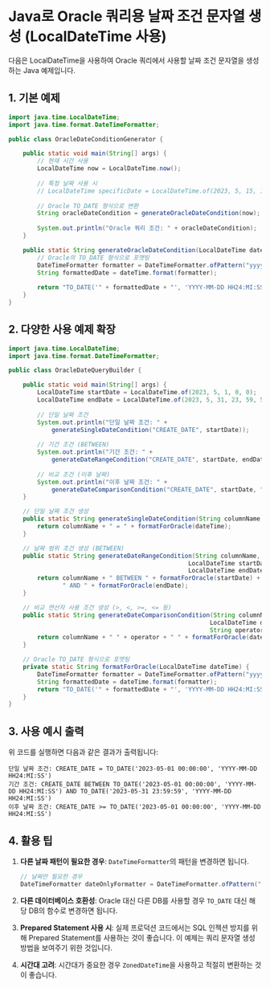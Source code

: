 # Java로 Oracle 쿼리용 날짜 조건 문자열 생성 (LocalDateTime 사용)

다음은 LocalDateTime을 사용하여 Oracle 쿼리에서 사용할 날짜 조건 문자열을 생성하는 Java 예제입니다.

## 1. 기본 예제

```java
import java.time.LocalDateTime;
import java.time.format.DateTimeFormatter;

public class OracleDateConditionGenerator {

    public static void main(String[] args) {
        // 현재 시간 사용
        LocalDateTime now = LocalDateTime.now();
        
        // 특정 날짜 사용 시
        // LocalDateTime specificDate = LocalDateTime.of(2023, 5, 15, 14, 30);
        
        // Oracle TO_DATE 형식으로 변환
        String oracleDateCondition = generateOracleDateCondition(now);
        
        System.out.println("Oracle 쿼리 조건: " + oracleDateCondition);
    }

    public static String generateOracleDateCondition(LocalDateTime dateTime) {
        // Oracle의 TO_DATE 형식으로 포맷팅
        DateTimeFormatter formatter = DateTimeFormatter.ofPattern("yyyy-MM-dd HH:mm:ss");
        String formattedDate = dateTime.format(formatter);
        
        return "TO_DATE('" + formattedDate + "', 'YYYY-MM-DD HH24:MI:SS')";
    }
}
```

## 2. 다양한 사용 예제 확장

```java
import java.time.LocalDateTime;
import java.time.format.DateTimeFormatter;

public class OracleDateQueryBuilder {

    public static void main(String[] args) {
        LocalDateTime startDate = LocalDateTime.of(2023, 5, 1, 0, 0);
        LocalDateTime endDate = LocalDateTime.of(2023, 5, 31, 23, 59, 59);
        
        // 단일 날짜 조건
        System.out.println("단일 날짜 조건: " + 
            generateSingleDateCondition("CREATE_DATE", startDate));
        
        // 기간 조건 (BETWEEN)
        System.out.println("기간 조건: " + 
            generateDateRangeCondition("CREATE_DATE", startDate, endDate));
        
        // 비교 조건 (이후 날짜)
        System.out.println("이후 날짜 조건: " + 
            generateDateComparisonCondition("CREATE_DATE", startDate, ">="));
    }

    // 단일 날짜 조건 생성
    public static String generateSingleDateCondition(String columnName, LocalDateTime dateTime) {
        return columnName + " = " + formatForOracle(dateTime);
    }

    // 날짜 범위 조건 생성 (BETWEEN)
    public static String generateDateRangeCondition(String columnName, 
                                                  LocalDateTime startDate, 
                                                  LocalDateTime endDate) {
        return columnName + " BETWEEN " + formatForOracle(startDate) + 
               " AND " + formatForOracle(endDate);
    }

    // 비교 연산자 사용 조건 생성 (>, <, >=, <= 등)
    public static String generateDateComparisonCondition(String columnName, 
                                                        LocalDateTime dateTime, 
                                                        String operator) {
        return columnName + " " + operator + " " + formatForOracle(dateTime);
    }

    // Oracle TO_DATE 형식으로 포맷팅
    private static String formatForOracle(LocalDateTime dateTime) {
        DateTimeFormatter formatter = DateTimeFormatter.ofPattern("yyyy-MM-dd HH:mm:ss");
        String formattedDate = dateTime.format(formatter);
        return "TO_DATE('" + formattedDate + "', 'YYYY-MM-DD HH24:MI:SS')";
    }
}
```

## 3. 사용 예시 출력

위 코드를 실행하면 다음과 같은 결과가 출력됩니다:

```
단일 날짜 조건: CREATE_DATE = TO_DATE('2023-05-01 00:00:00', 'YYYY-MM-DD HH24:MI:SS')
기간 조건: CREATE_DATE BETWEEN TO_DATE('2023-05-01 00:00:00', 'YYYY-MM-DD HH24:MI:SS') AND TO_DATE('2023-05-31 23:59:59', 'YYYY-MM-DD HH24:MI:SS')
이후 날짜 조건: CREATE_DATE >= TO_DATE('2023-05-01 00:00:00', 'YYYY-MM-DD HH24:MI:SS')
```

## 4. 활용 팁

1. **다른 날짜 패턴이 필요한 경우**: `DateTimeFormatter`의 패턴을 변경하면 됩니다.
   ```java
   // 날짜만 필요한 경우
   DateTimeFormatter dateOnlyFormatter = DateTimeFormatter.ofPattern("yyyy-MM-dd");
   ```

2. **다른 데이터베이스 호환성**: Oracle 대신 다른 DB를 사용할 경우 `TO_DATE` 대신 해당 DB의 함수로 변경하면 됩니다.

3. **Prepared Statement 사용 시**: 실제 프로덕션 코드에서는 SQL 인젝션 방지를 위해 Prepared Statement를 사용하는 것이 좋습니다. 이 예제는 쿼리 문자열 생성 방법을 보여주기 위한 것입니다.

4. **시간대 고려**: 시간대가 중요한 경우 `ZonedDateTime`을 사용하고 적절히 변환하는 것이 좋습니다.